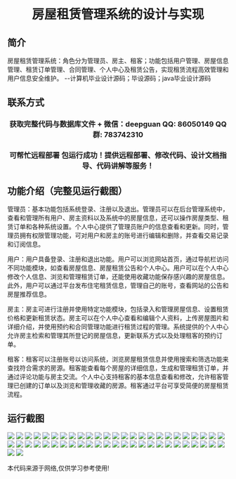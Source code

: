 <p><h1 align="center">房屋租赁管理系统的设计与实现</h1></p>

## 简介
房屋租赁管理系统：角色分为管理员、房主、租客；功能包括用户管理、房屋信息管理、租赁订单管理、合同管理、个人中心及租赁公告，实现租赁流程高效管理和用户信息安全维护。    --计算机毕业设计源码；毕设源码；java毕业设计源码


## 联系方式
<p><h3 align="center">获取完整代码与数据库文件 + 微信：deepguan QQ: 86050149 QQ群: 783742310</h3></p>
<p><h3 align="center">可帮忙远程部署 包运行成功！提供远程部署、修改代码、设计文档指导、代码讲解等服务！</h3></p>

## 功能介绍（完整见运行截图）
管理员：基本功能包括系统登录、注册以及退出。管理员可以在后台管理系统中，查看和管理所有用户、房主资料以及系统中的房屋信息，还可以操作房屋类型、租赁订单和各种系统设置。个人中心提供了管理员账户的信息查看和更新。同时，管理员拥有权限管理功能，可对用户和房主的账号进行编辑和删除，并查看交易记录和订阅信息。

用户：用户具备登录、注册和退出功能。用户可以浏览网站首页，通过导航栏访问不同功能模块，如查看房屋信息、房屋租赁公告和个人中心。用户可以在个人中心修改个人信息、浏览和管理租赁订单，还能使用收藏功能保存感兴趣的房屋信息。此外，用户可以通过平台发布住宅租赁信息，管理自己的账号，查看网站的公告和房屋推荐信息。

房主：房主可进行注册并使用特定功能模块，包括录入和管理房屋信息、设置租赁价格和更新租赁状态。房主可以在个人中心查看和编辑个人资料，上传房屋图片和详细介绍，并使用预约和合同管理功能进行租赁过程的管理。系统提供的个人中心允许房主检索和管理其所登记的房屋信息，更新联系方式以及处理租客的预约订单。

租客：租客可以注册账号以访问系统，浏览房屋租赁信息并使用搜索和筛选功能来查找符合需求的房源。租客能查看每个房屋的详细信息，生成和管理租赁订单，并通过评论功能与房主交流。个人中心支持租客的基本信息查看和修改，允许租客管理已创建的订单以及浏览和管理收藏的房源。租客通过平台可享受简便的房屋租赁流程。


## 运行截图
![](https://bs-1329754181.cos.ap-shanghai.myqcloud.com/spring/HouseRentalManagementSystemDesignAndImplementation/img/001.jpg)
![](https://bs-1329754181.cos.ap-shanghai.myqcloud.com/spring/HouseRentalManagementSystemDesignAndImplementation/img/002.jpg)
![](https://bs-1329754181.cos.ap-shanghai.myqcloud.com/spring/HouseRentalManagementSystemDesignAndImplementation/img/003.jpg)
![](https://bs-1329754181.cos.ap-shanghai.myqcloud.com/spring/HouseRentalManagementSystemDesignAndImplementation/img/004.jpg)
![](https://bs-1329754181.cos.ap-shanghai.myqcloud.com/spring/HouseRentalManagementSystemDesignAndImplementation/img/005.jpg)
![](https://bs-1329754181.cos.ap-shanghai.myqcloud.com/spring/HouseRentalManagementSystemDesignAndImplementation/img/006.jpg)
![](https://bs-1329754181.cos.ap-shanghai.myqcloud.com/spring/HouseRentalManagementSystemDesignAndImplementation/img/007.jpg)
![](https://bs-1329754181.cos.ap-shanghai.myqcloud.com/spring/HouseRentalManagementSystemDesignAndImplementation/img/008.jpg)
![](https://bs-1329754181.cos.ap-shanghai.myqcloud.com/spring/HouseRentalManagementSystemDesignAndImplementation/img/009.jpg)
![](https://bs-1329754181.cos.ap-shanghai.myqcloud.com/spring/HouseRentalManagementSystemDesignAndImplementation/img/010.jpg)
![](https://bs-1329754181.cos.ap-shanghai.myqcloud.com/spring/HouseRentalManagementSystemDesignAndImplementation/img/011.jpg)
![](https://bs-1329754181.cos.ap-shanghai.myqcloud.com/spring/HouseRentalManagementSystemDesignAndImplementation/img/012.jpg)
![](https://bs-1329754181.cos.ap-shanghai.myqcloud.com/spring/HouseRentalManagementSystemDesignAndImplementation/img/013.jpg)
![](https://bs-1329754181.cos.ap-shanghai.myqcloud.com/spring/HouseRentalManagementSystemDesignAndImplementation/img/014.jpg)
![](https://bs-1329754181.cos.ap-shanghai.myqcloud.com/spring/HouseRentalManagementSystemDesignAndImplementation/img/015.jpg)
![](https://bs-1329754181.cos.ap-shanghai.myqcloud.com/spring/HouseRentalManagementSystemDesignAndImplementation/img/016.jpg)
![](https://bs-1329754181.cos.ap-shanghai.myqcloud.com/spring/HouseRentalManagementSystemDesignAndImplementation/img/017.jpg)
![](https://bs-1329754181.cos.ap-shanghai.myqcloud.com/spring/HouseRentalManagementSystemDesignAndImplementation/img/018.jpg)
![](https://bs-1329754181.cos.ap-shanghai.myqcloud.com/spring/HouseRentalManagementSystemDesignAndImplementation/img/019.jpg)
![](https://bs-1329754181.cos.ap-shanghai.myqcloud.com/spring/HouseRentalManagementSystemDesignAndImplementation/img/020.jpg)
![](https://bs-1329754181.cos.ap-shanghai.myqcloud.com/spring/HouseRentalManagementSystemDesignAndImplementation/img/021.jpg)
![](https://bs-1329754181.cos.ap-shanghai.myqcloud.com/spring/HouseRentalManagementSystemDesignAndImplementation/img/022.jpg)
![](https://bs-1329754181.cos.ap-shanghai.myqcloud.com/spring/HouseRentalManagementSystemDesignAndImplementation/img/023.jpg)
![](https://bs-1329754181.cos.ap-shanghai.myqcloud.com/spring/HouseRentalManagementSystemDesignAndImplementation/img/024.jpg)
![](https://bs-1329754181.cos.ap-shanghai.myqcloud.com/spring/HouseRentalManagementSystemDesignAndImplementation/img/025.jpg)
![](https://bs-1329754181.cos.ap-shanghai.myqcloud.com/spring/HouseRentalManagementSystemDesignAndImplementation/img/026.jpg)
![](https://bs-1329754181.cos.ap-shanghai.myqcloud.com/spring/HouseRentalManagementSystemDesignAndImplementation/img/027.jpg)
![](https://bs-1329754181.cos.ap-shanghai.myqcloud.com/spring/HouseRentalManagementSystemDesignAndImplementation/img/028.jpg)
![](https://bs-1329754181.cos.ap-shanghai.myqcloud.com/spring/HouseRentalManagementSystemDesignAndImplementation/img/029.jpg)
![](https://bs-1329754181.cos.ap-shanghai.myqcloud.com/spring/HouseRentalManagementSystemDesignAndImplementation/img/030.jpg)
![](https://bs-1329754181.cos.ap-shanghai.myqcloud.com/spring/HouseRentalManagementSystemDesignAndImplementation/img/031.jpg)
![](https://bs-1329754181.cos.ap-shanghai.myqcloud.com/spring/HouseRentalManagementSystemDesignAndImplementation/img/032.jpg)
![](https://bs-1329754181.cos.ap-shanghai.myqcloud.com/spring/HouseRentalManagementSystemDesignAndImplementation/img/033.jpg)
![](https://bs-1329754181.cos.ap-shanghai.myqcloud.com/spring/HouseRentalManagementSystemDesignAndImplementation/img/034.jpg)
![](https://bs-1329754181.cos.ap-shanghai.myqcloud.com/spring/HouseRentalManagementSystemDesignAndImplementation/img/035.jpg)
![](https://bs-1329754181.cos.ap-shanghai.myqcloud.com/spring/HouseRentalManagementSystemDesignAndImplementation/img/036.jpg)
![](https://bs-1329754181.cos.ap-shanghai.myqcloud.com/spring/HouseRentalManagementSystemDesignAndImplementation/img/037.jpg)
![](https://bs-1329754181.cos.ap-shanghai.myqcloud.com/spring/HouseRentalManagementSystemDesignAndImplementation/img/038.jpg)
![](https://bs-1329754181.cos.ap-shanghai.myqcloud.com/spring/HouseRentalManagementSystemDesignAndImplementation/img/039.jpg)
![](https://bs-1329754181.cos.ap-shanghai.myqcloud.com/spring/HouseRentalManagementSystemDesignAndImplementation/img/040.jpg)
![](https://bs-1329754181.cos.ap-shanghai.myqcloud.com/spring/HouseRentalManagementSystemDesignAndImplementation/img/041.jpg)
![](https://bs-1329754181.cos.ap-shanghai.myqcloud.com/spring/HouseRentalManagementSystemDesignAndImplementation/img/042.jpg)
![](https://bs-1329754181.cos.ap-shanghai.myqcloud.com/spring/HouseRentalManagementSystemDesignAndImplementation/img/043.jpg)
![](https://bs-1329754181.cos.ap-shanghai.myqcloud.com/spring/HouseRentalManagementSystemDesignAndImplementation/img/044.jpg)
![](https://bs-1329754181.cos.ap-shanghai.myqcloud.com/spring/HouseRentalManagementSystemDesignAndImplementation/img/045.jpg)
![](https://bs-1329754181.cos.ap-shanghai.myqcloud.com/spring/HouseRentalManagementSystemDesignAndImplementation/img/046.jpg)
![](https://bs-1329754181.cos.ap-shanghai.myqcloud.com/spring/HouseRentalManagementSystemDesignAndImplementation/img/047.jpg)
![](https://bs-1329754181.cos.ap-shanghai.myqcloud.com/spring/HouseRentalManagementSystemDesignAndImplementation/img/048.jpg)
![](https://bs-1329754181.cos.ap-shanghai.myqcloud.com/spring/HouseRentalManagementSystemDesignAndImplementation/img/049.jpg)
![](https://bs-1329754181.cos.ap-shanghai.myqcloud.com/spring/HouseRentalManagementSystemDesignAndImplementation/img/050.jpg)
![](https://bs-1329754181.cos.ap-shanghai.myqcloud.com/spring/HouseRentalManagementSystemDesignAndImplementation/img/051.jpg)
![](https://bs-1329754181.cos.ap-shanghai.myqcloud.com/spring/HouseRentalManagementSystemDesignAndImplementation/img/052.jpg)

<p>本代码来源于网络,仅供学习参考使用!</p>

